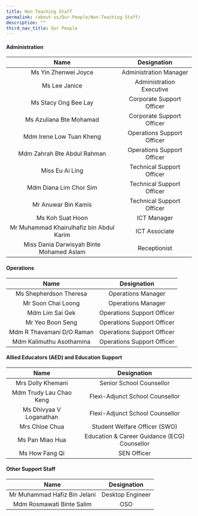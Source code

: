 ```yaml
---
title: Non Teaching Staff
permalink: /about-us/Our-People/Non-Teaching-Staff/
description: ""
third_nav_title: Our People
---
```

#### **Administration**

|                   Name                   |           Designation          |
|:----------------------------------------:|:------------------------------:|
| Ms Yin Zhenwei Joyce                     | Administration Manager  |
| Ms Lee Janice                            |  Administration Executive      |
| Ms Stacy Ong Bee Lay                     | Corporate Support Officer      |
| Ms Azuliana Bte Mohamad                  | Corporate Support Officer      |
| Mdm Irene Low Tuan Kheng                 | Operations Support Officer     |
| Mdm Zahrah Bte Abdul Rahman              | Operations Support Officer     |
| Miss Eu Ai Ling                          | Technical Support Officer      |
| Mdm Diana Lim Chor Sim                   | Technical Support Officer      |
| Mr Anuwar Bin Kamis                      | Technical Support Officer      |
| Ms Koh Suat Hoon | ICT Manager                  |
| Mr Muhammad Khairulhafiz bin Abdul Karim                         | ICT Associate                    |
| Miss Dania Darwisyah Binte Mohamed Aslam | Receptionist                   |

#### **Operations**

|            Name           |         Designation        |
|:-------------------------:|:--------------------------:|
| Ms Shepherdson Theresa    | Operations Manager         |
| Mr Soon Chai Loong        | Operations Manager         |
| Mdm Lim Sai Gek           | Operations Support Officer |
| Mr Yeo Boon Seng          | Operations Support Officer |
| Mdm R Thavamani D/O Raman | Operations Support Officer |
| Mdm Kalimuthu Asothamma   | Operations Support Officer |

#### **Allied Educators (AED) and Education Support**

|           Name          |                  Designation                  |
|:-----------------------:|:---------------------------------------------:|
| Mrs Dolly Khemani | Senior School Counsellor               |
| Mdm Trudy Lau Chao Keng    | Flexi-Adjunct School Counsellor                      |
|Ms Dhivyaa V Loganathan | Flexi-Adjunct School Counsellor |
| Mrs Chloe Chua          | Student Welfare Officer (SWO)                 |
| Ms Pan Miao Hua         |  Education & Career Guidance (ECG) Counsellor |
| Ms How Fang Qi          | SEN Officer                                   |

#### **Other Support Staff**

|           Name          |                  Designation                 |
|:-----------------------:|:--------------------------------------------:|
| Mr Muhammad Hafiz Bin Jelani |    Desktop Engineer       |
| Mdm Rosmawati Binte Salim      | OSO| 
